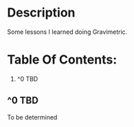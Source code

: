 # Description

Some lessons I learned doing Gravimetric.

# Table Of Contents:

1. ^0 TBD


## ^0  TBD

To be determined
